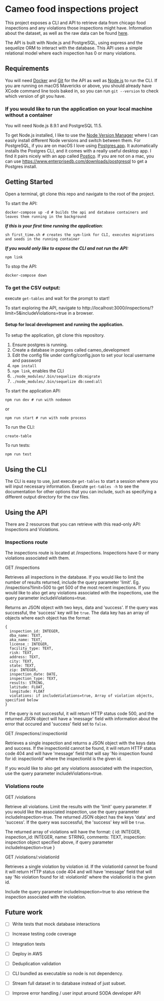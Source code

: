 # Cameo food inspections project

This project exposes a CLI and API to retrieve data from chicago food inspections and any violations those inspections might have. Information about the dataset, as well as the raw data can be found [here](https://data.cityofchicago.org/Health-Human-Services/Food-Inspections/4ijn-s7e5/data).

The API is built with Node.js and PostgreSQL, using express and the sequelize ORM to interact with the database. This API uses a simple relational model where each inspection has 0 or many violations.


## Requirements

You will need [Docker](https://www.docker.com/products/docker-desktop) and [Git](https://git-scm.com/book/en/v2/Getting-Started-Installing-Git) for the API as well as [Node.js](https://github.com/nvm-sh/nvm) to run the CLI. If you are running on macOS Mavericks or above, you should already have XCode command line tools baked in, so you can run `git --version` to check which version of git you have.

### If you would like to run the application on your local machine without a container
You will need Node.js 8.9.1 and PostgreSQL 11.5. 

To get Node.js installed, I like to use the [Node Version Manager](https://github.com/nvm-sh/nvm) where I can easily install different Node versions and switch between them. For PostgreSQL, if you are on macOS I love using [Postgres.app](https://postgresapp.com/). It automatically installs the Postgres CLI, and it comes with a really useful desktop app. I find it pairs nicely with an app called [Postico](https://eggerapps.at/postico/). If you are not on a mac, you can use https://www.enterprisedb.com/downloads/postgresql to get a Postgres install.


## Getting Started

Open a terminal, git clone this repo and navigate to the root of the project.

To start the API:
```
docker-compose up -d # builds the api and database containers and leaves them running in the background
```

***If this is your first time running the application***:
```
sh first_time.sh # creates the sym-link for CLI, executes migrations and seeds in the running container
```


***If you would only like to expose the CLI and not run the API:***
```
npm link
``` 

To stop the API:
```
docker-compose down
```

### To get the CSV output:

execute `get-tables` and wait for the prompt to start!

To start exploring the API, navigate to http://localhost:3000/inspections/?limit=5&includeViolations=true in a browser.

#### Setup for local development and running the application.

To setup the application, git clone this repository.
1. Ensure postgres is running.
2. Create a database in postgres called cameo_development
3. Edit the config file under config/config.json to set your local username and password
4. `npm install`
5. `npm link`, enables the CLI
6. `./node_modules/.bin/sequelize db:migrate`
7. `./node_modules/.bin/sequelize db:seed:all`

To start the application API:
```
npm run dev # run with nodemon
```
or
```
npm run start # run with node process
```

To run the CLI:
```
create-table
```

To run tests:
```
npm run test
```

## Using the CLI

The CLI is easy to use, just execute `get-tables` to start a session where you will input necessary information. Execute `get-tables -h` to see the documentation for other options that you can include, such as specifying a different output directory for the csv files.

## Using the API

There are 2 resources that you can retrieve with this read-only API: Inspections and Violations.

### Inspections route
The inspections route is located at /inspections. Inspections have 0 or many violations associated with them.

GET /inspections

Retrieves all inspections in the database. If you would like to limit the number of results returned, include the query parameter 'limit'. Eg. /inspections?limit=500 to get 500 of the most recent inspections. If you would like to also get any violations associated with the inspections, use the query parameter includeViolations=true.

Returns an JSON object with two keys, data and 'success'. If the query was successful, the 'success' key will be `true`. The data key has an array of objects where each object has the format:
```
{
  inspection_id: INTEGER,
  dba_name: TEXT,
  aka_name: TEXT,
  license_: INTEGER,
  facility_type: TEXT,
  risk: TEXT,
  address: TEXT,
  city: TEXT,
  state: TEXT,
  zip: INTEGER,
  inspection_date: DATE,
  inspection_type: TEXT,
  results: STRING,
  latitude: FLOAT,
  longitude: FLOAT
  violations: if includeViolations=true, Array of violation objects, specified below
}
```

If the query is not successful, it will return HTTP status code 500, and the returned JSON object will have a 'message' field with information about the error that occured and 'success' field set to `false`.

GET /inspections/:inspectionId

Retrieves a single inspection and returns a JSON object with the keys data and success. If the inspectionId cannot be found, it will return HTTP status code 404 and will have 'message' field that will say 'No inspection found for id: inspectionId' where the inspectionId is the given id.

If you would like to also get any violations associated with the inspection, use the query parameter includeViolations=true.

### Violations route

GET /violations

Retrieve all violations. Limit the results with the 'limit' query parameter. If you would like the associated inspection, use the query parameter includeInspection=true. The returned JSON object has the keys 'data' and 'success'. If the query was successful, the 'success' key will be `true`.

The returned array of violations will have the format:
{
  id: INTEGER,
  inspection_id: INTEGER,
  name: STRING,
  comments: TEXT,
  inspection: inspection object specified above, if query parameter includeInspection=true
}


GET /violations/:violationId

Retrieves a single violation by violation id. If the violationId cannot be found it will return HTTP status code 404 and will have 'message' field that will say 'No violation found for id: violationId' where the violationId is the given id.

Include the query parameter includeInspection=true to also retrieve the inspection associated with the violation.

## Future work
- [ ] Write tests that mock database interactions
- [ ] Increase testing code coverage
- [ ] Integration tests
- [ ] Deploy in AWS
- [ ] Deduplication validation
- [ ] CLI bundled as executable so node is not dependency.
- [ ] Stream full dataset in to database instead of just subset.
- [ ] Improve error handling / user input around SODA developer API

